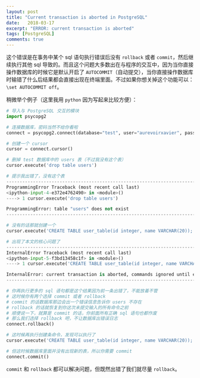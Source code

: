 ```yaml
---
layout: post
title: "Current transaction is aborted in PostgreSQL"
date:   2018-03-17
excerpt: "ERROR: current transaction is aborted"
tags: [PostgreSQL]
comments: true
---
```


这个错误是在事务中某个 sql 语句执行错误后没有 `rollback` 或者 `commit`，然后继续执行其他 sql 导致的。而且这个问题大多数出在与程序的交互中，因为当你直接操作数据库的时候它是默认开启了 `AUTOCOMMIT`（自动提交），当你直接操作数据库时输错了什么后结果都会直接出现在终端里面。不过如果你想关掉这个功能可以：`\set AUTOCOMMIT off`。

稍微举个例子（这里我用 `python` 因为写起来比较方便）：

```python
# 导入与 PostgreSQL 交互的模块
import psycopg2

# 连接数据库，密码当然不给你看啦
connect = psycopg2.connect(database="test", user="aurevoirxavier", password="■", host="arch-linux", port="5432")

# 创建一个 cursor
cursor = connect.cursor()

# 删掉 test 数据库中的 users 表（不过我没有这个表）
cursor.execute('drop table users')

# 提示我出错了，没有这个表
---------------------------------------------------------------------------
ProgrammingError Traceback (most recent call last)
<ipython-input-4-e372e4762490> in <module>()
----> 1 cursor.execute('drop table users')

ProgrammingError: table "users" does not exist
---------------------------------------------------------------------------

# 没有的话那就创建一个
cursor.execute('CREATE TABLE user_table(id integer, name VARCHAR(20));')

# 出现了本文的核心问题了
---------------------------------------------------------------------------
InternalError Traceback (most recent call last)
<ipython-input-5-f3bd13458c1f> in <module>()
----> 1 cursor.execute('CREATE TABLE user_table(id integer, name VARCHAR(20));')

InternalError: current transaction is aborted, commands ignored until end of transaction block
---------------------------------------------------------------------------

# 你再执行更多的 sql 语句都是这个结果因为前一条出错了，不能放着不管
# 这时候你有两个选择 commit 或者 rollback
# commit 的话数据库那边会出一个错误信息告诉你 users 不存在
# rollback 的话就恢复到你这次未提交输入的所有命令之前
# 顺便说一下，就算是 commit 的话，你前面所有正确 sql 语句也都作废
# 那么我们选择 rollback 吧，不让数据库出错误日志
connect.rollback()

# 这时候再执行创建条命令，发现可以执行了
cursor.execute('CREATE TABLE user_table(id integer, name VARCHAR(20));')

# 但这时候数据库里面并没有出现新的表，所以你需要 commit
connect.commit()
```

`commit` 和 `rollback` 都可以解决问题，但既然出错了我们就尽量 `rollback`。